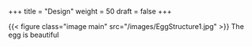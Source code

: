 +++
title = "Design"
weight = 50
draft = false
+++

{{< figure class="image main" src="/images/EggStructure1.jpg" >}}
The egg is beautiful


